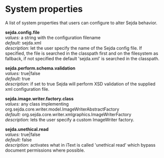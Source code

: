 System properties
=============
A list of system properties that users can configure to alter Sejda behavior.

**sejda.config.file**  
*values:* a string with the configuration filename  
*default:* sejda.xml  
*description:* let the user specify the name of the Sejda config file. If specified, the file is searched in the classpath first and on the filesystem as fallback, if not specified the default 'sejda.xml' is searched in the classpath.  


**sejda.perform.schema.validation**  
*values:* true|false  
*default:* true  
*description:* if set to true Sejda will perform XSD validation of the supplied xml configuration file.  


**sejda.image.writer.factory.class**  
*values:* any class implementing org.sejda.core.writer.model.ImageWriterAbstractFactory  
*default:* org.sejda.core.writer.xmlgraphics.ImageWriterFactory  
*description:* lets the user specify a custom ImageWriter factory.  


**sejda.unethical.read**  
*values:* true|false  
*default:* false  
*description:* activates what in iText is called 'unethical read' which bypass document permissions where possible.  

